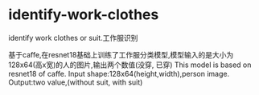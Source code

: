 # identify-work-clothes
identify work clothes or suit.工作服识别

基于caffe,在resnet18基础上训练了工作服分类模型,模型输入的是大小为128x64(高x宽)的人的图片,输出两个数值(没穿, 已穿)
This model is based on resnet18 of caffe. Input shape:128x64(height,width),person image.  Output:two value,(without suit, with suit)
